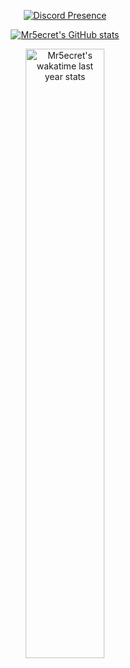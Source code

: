 <p align="center">
  <a href="https://discord.com/users/572804422007259136">
    <img src="https://lanyard.cnrad.dev/api/572804422007259136?bg=2e2e2e&theme=dark&borderRadius=6px&idleMessage=Probably%20doing%20something%20else..." alt="Discord Presence">
  </a>
</p>
<p align="center">
  <a href="https://github.com/Mr5ecret">
    <img src="https://github-readme-stats.vercel.app/api?username=Mr5ecret&count_private=true&show_icons=true&text_color=FFFFFF&border_color=00d575&bg_color=2e2e2e&icon_color=00d575&title_color=00d575&border_radius=6" alt="Mr5ecret's GitHub stats">
  </a>
</p>
<div align="center" style="text-align:center">
    <a href="https://wakatime.com/@Mr5ecret/">
        <img width="50%" src="https://github-readme-stats.vercel.app/api/wakatime?username=Mr5ecret&bg_color=2e2e2e&text_color=FFFFFF&show_icons=true&border_color=00d575&border_radius=6&title_color=00d575&hide_progress=false&layout=compact&custom_title=Wakatime%20last%20year%20Stats"
            alt="Mr5ecret's wakatime last year stats">
    </a>
</div>
